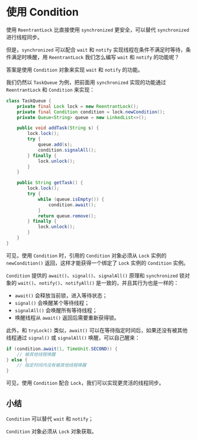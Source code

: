 # **使用 Condition**


使用 `ReentrantLock` 比直接使用 `synchronized` 更安全，可以替代 `synchronized` 进行线程同步。

但是，`synchronized` 可以配合 `wait` 和 `notify` 实现线程在条件不满足时等待，条件满足时唤醒，用 `ReentrantLock` 我们怎么编写 `wait` 和 `notify` 的功能呢？

答案是使用 `Condition` 对象来实现 `wait` 和 `notify` 的功能。

我们仍然以 `TaskQueue` 为例，把前面用 `synchronized` 实现的功能通过 `ReentrantLock` 和 `Condition` 来实现：

```java
class TaskQueue {
    private final Lock lock = new ReentrantLock();
    private final Condition condition = lock.newCondition();
    private Queue<String> queue = new LinkedList<>();

    public void addTask(String s) {
        lock.lock();
        try {
            queue.add(s);
            condition.signalAll();
        } finally {
            lock.unlock();
        }
    }

    public String getTask() {
        lock.lock();
        try {
            while (queue.isEmpty()) {
                condition.await();
            }
            return queue.remove();
        } finally {
            lock.unlock();
        }
    }
}
```

可见，使用 `Condition` 时，引用的 `Condition` 对象必须从 `Lock` 实例的 `newCondition()` 返回，这样才能获得一个绑定了 `Lock` 实例的 `Condition` 实例。

`Condition` 提供的 `await()`、`signal()`、`signalAll()` 原理和 `synchronized` 锁对象的 `wait()`、`notify()`、`notifyAll()` 是一致的，并且其行为也是一样的：

- `await()` 会释放当前锁，进入等待状态；
- `signal()` 会唤醒某个等待线程；
- `signalAll()` 会唤醒所有等待线程；
- 唤醒线程从 `await()` 返回后需要重新获得锁。

此外，和 `tryLock()` 类似，`await()` 可以在等待指定时间后，如果还没有被其他线程通过 `signal()` 或 `signalAll()` 唤醒，可以自己醒来：

```java
if (condition.await(1, TimeUnit.SECOND)) {
    // 被其他线程唤醒
} else {
    // 指定时间内没有被其他线程唤醒
}
```

可见，使用 `Condition` 配合 `Lock`，我们可以实现更灵活的线程同步。

## 小结

`Condition` 可以替代 `wait` 和 `notify`；

`Condition` 对象必须从 `Lock` 对象获取。